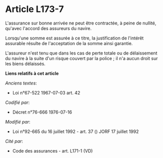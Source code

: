 # Article L173-7

L'assurance sur bonne arrivée ne peut être contractée, à peine de nullité, qu'avec l'accord des assureurs du navire.

Lorsqu'une somme est assurée à ce titre, la justification de l'intérêt assurable résulte de l'acceptation de la somme ainsi
garantie.

L'assureur n'est tenu que dans les cas de perte totale ou de délaissement du navire à la suite d'un risque couvert par la
police ; il n'a aucun droit sur les biens délaissés.

**Liens relatifs à cet article**

_Anciens textes_:

  - Loi n°67-522 1967-07-03 art. 42

_Codifié par_:

  - Décret n°76-666 1976-07-16

_Modifié par_:

  - Loi n°92-665 du 16 juillet 1992 - art. 37 () JORF 17 juillet 1992

_Cité par_:

  - Code des assurances - art. L171-1 (VD)
